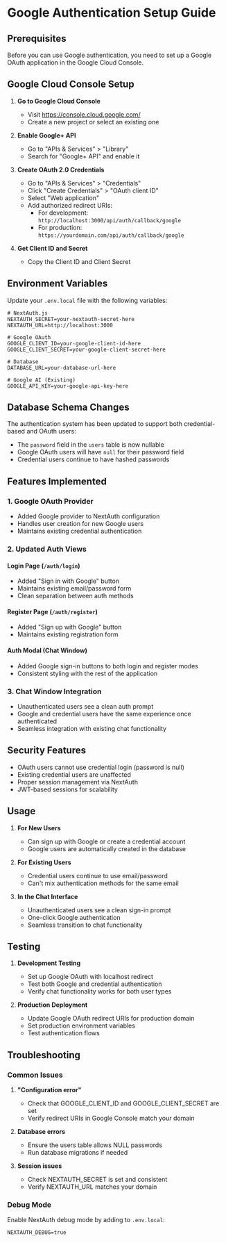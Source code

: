 # Google Authentication Setup Guide

## Prerequisites

Before you can use Google authentication, you need to set up a Google OAuth application in the Google Cloud Console.

## Google Cloud Console Setup

1. **Go to Google Cloud Console**
   - Visit https://console.cloud.google.com/
   - Create a new project or select an existing one

2. **Enable Google+ API**
   - Go to "APIs & Services" > "Library"
   - Search for "Google+ API" and enable it

3. **Create OAuth 2.0 Credentials**
   - Go to "APIs & Services" > "Credentials"
   - Click "Create Credentials" > "OAuth client ID"
   - Select "Web application"
   - Add authorized redirect URIs:
     - For development: `http://localhost:3000/api/auth/callback/google`
     - For production: `https://yourdomain.com/api/auth/callback/google`

4. **Get Client ID and Secret**
   - Copy the Client ID and Client Secret

## Environment Variables

Update your `.env.local` file with the following variables:

```env
# NextAuth.js
NEXTAUTH_SECRET=your-nextauth-secret-here
NEXTAUTH_URL=http://localhost:3000

# Google OAuth
GOOGLE_CLIENT_ID=your-google-client-id-here
GOOGLE_CLIENT_SECRET=your-google-client-secret-here

# Database
DATABASE_URL=your-database-url-here

# Google AI (Existing)
GOOGLE_API_KEY=your-google-api-key-here
```

## Database Schema Changes

The authentication system has been updated to support both credential-based and OAuth users:

- The `password` field in the `users` table is now nullable
- Google OAuth users will have `null` for their password field
- Credential users continue to have hashed passwords

## Features Implemented

### 1. Google OAuth Provider
- Added Google provider to NextAuth configuration
- Handles user creation for new Google users
- Maintains existing credential authentication

### 2. Updated Auth Views

#### Login Page (`/auth/login`)
- Added "Sign in with Google" button
- Maintains existing email/password form
- Clean separation between auth methods

#### Register Page (`/auth/register`)
- Added "Sign up with Google" button
- Maintains existing registration form

#### Auth Modal (Chat Window)
- Added Google sign-in buttons to both login and register modes
- Consistent styling with the rest of the application

### 3. Chat Window Integration
- Unauthenticated users see a clean auth prompt
- Google and credential users have the same experience once authenticated
- Seamless integration with existing chat functionality

## Security Features

- OAuth users cannot use credential login (password is null)
- Existing credential users are unaffected
- Proper session management via NextAuth
- JWT-based sessions for scalability

## Usage

1. **For New Users**
   - Can sign up with Google or create a credential account
   - Google users are automatically created in the database

2. **For Existing Users**
   - Credential users continue to use email/password
   - Can't mix authentication methods for the same email

3. **In the Chat Interface**
   - Unauthenticated users see a clean sign-in prompt
   - One-click Google authentication
   - Seamless transition to chat functionality

## Testing

1. **Development Testing**
   - Set up Google OAuth with localhost redirect
   - Test both Google and credential authentication
   - Verify chat functionality works for both user types

2. **Production Deployment**
   - Update Google OAuth redirect URIs for production domain
   - Set production environment variables
   - Test authentication flows

## Troubleshooting

### Common Issues

1. **"Configuration error"**
   - Check that GOOGLE_CLIENT_ID and GOOGLE_CLIENT_SECRET are set
   - Verify redirect URIs in Google Console match your domain

2. **Database errors**
   - Ensure the users table allows NULL passwords
   - Run database migrations if needed

3. **Session issues**
   - Check NEXTAUTH_SECRET is set and consistent
   - Verify NEXTAUTH_URL matches your domain

### Debug Mode

Enable NextAuth debug mode by adding to `.env.local`:
```env
NEXTAUTH_DEBUG=true
```

